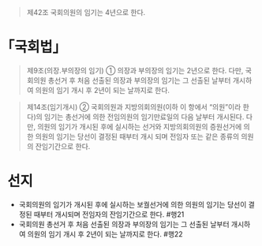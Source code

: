 > 제42조
> 국회의원의 임기는 4년으로 한다.

# ｢국회법｣
 > 제9조(의장․부의장의 임기) 
 > ① 의장과 부의장의 임기는 2년으로 한다. 다만, 국회의원 총선거 후 처음 선출된 의장과 부의장의 임기는 그 선출된 날부터 개시하여 의원의 임기 개시 후 2년이 되는 날까지로 한다.

> 제14조(임기개시) 
> ② 국회의원과 지방의회의원(이하 이 항에서 “의원”이라 한다)의 임기는 총선거에 의한 전임의원의 임기만료일의 다음 날부터 개시된다. 다만, 의원의 임기가 개시된 후에 실시하는 선거와 지방의회의원의 증원선거에 의한 의원의 임기는 당선이 결정된 때부터 개시 되며 전임자 또는 같은 종류의 의원의 잔임기간으로 한다.
# 선지
- 국회의원의 임기가 개시된 후에 실시하는 보궐선거에 의한 의원의 임기는 당선이 결정된 때부터 개시되며 전임자의 잔임기간으로 한다. #행21
- 국회의원 총선거 후 처음 선출된 의장과 부의장의 임기는 그 선출된 날부터 개시하여 의원의 임기 개시 후 2년이 되는 날까지로 한다. #행22